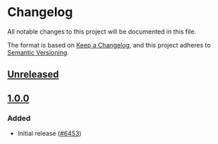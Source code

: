 # Changelog
All notable changes to this project will be documented in this file.

The format is based on [Keep a Changelog](https://keepachangelog.com/en/1.0.0/),
and this project adheres to [Semantic Versioning](https://semver.org/spec/v2.0.0.html).

## [Unreleased]

## [1.0.0]

### Added

- Initial release ([#6453](https://github.com/MetaMask/core/pull/6453))

[Unreleased]: https://github.com/MetaMask/core/compare/@metamask/eip-5792-middleware@1.0.0...HEAD
[1.0.0]: https://github.com/MetaMask/core/releases/tag/@metamask/eip-5792-middleware@1.0.0
